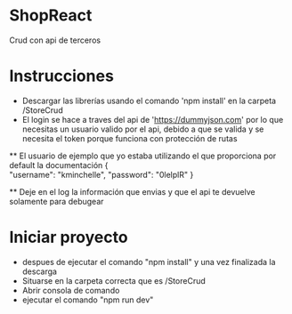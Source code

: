 # ShopReact
Crud con api de terceros
# Instrucciones
* Descargar las librerías usando el comando 'npm install' en la carpeta /StoreCrud 
* El login se hace a traves del api de 'https://dummyjson.com' por lo que necesitas un usuario valido por el api,
debido a que se valida y se necesita el token porque funciona con protección de rutas

** El usuario de ejemplo que yo estaba utilizando el que proporciona por default la documentación
{   
    "username": "kminchelle",
    "password": "0lelplR"
}

** Deje en el log la información que envias y que el api te devuelve solamente para debugear

# Iniciar proyecto
* despues de ejecutar el comando "npm install" y una vez finalizada la descarga
* Situarse en la carpeta correcta que es /StoreCrud
* Abrir consola de comando
* ejecutar el comando "npm run dev"
